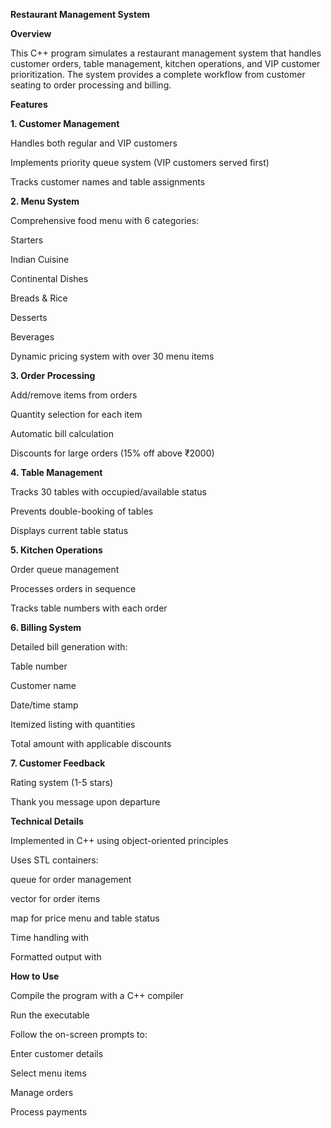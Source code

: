 **Restaurant Management System**

**Overview**

This C++ program simulates a restaurant management system that handles customer orders, table management, kitchen operations, and VIP customer prioritization. The system provides a complete workflow from customer seating to order processing and billing.

**Features**

**1. Customer Management**

Handles both regular and VIP customers

Implements priority queue system (VIP customers served first)

Tracks customer names and table assignments

**2. Menu System**

Comprehensive food menu with 6 categories:

Starters

Indian Cuisine

Continental Dishes

Breads & Rice

Desserts

Beverages

Dynamic pricing system with over 30 menu items

**3. Order Processing**

Add/remove items from orders

Quantity selection for each item

Automatic bill calculation

Discounts for large orders (15% off above ₹2000)

**4. Table Management**

Tracks 30 tables with occupied/available status

Prevents double-booking of tables

Displays current table status

**5. Kitchen Operations**

Order queue management

Processes orders in sequence

Tracks table numbers with each order

**6. Billing System**

Detailed bill generation with:

Table number

Customer name

Date/time stamp

Itemized listing with quantities

Total amount with applicable discounts

**7. Customer Feedback**

Rating system (1-5 stars)

Thank you message upon departure

**Technical Details**

Implemented in C++ using object-oriented principles

Uses STL containers:

queue for order management

vector for order items

map for price menu and table status

Time handling with <ctime>

Formatted output with <iomanip>

**How to Use**

Compile the program with a C++ compiler

Run the executable

Follow the on-screen prompts to:

Enter customer details

Select menu items

Manage orders

Process payments
